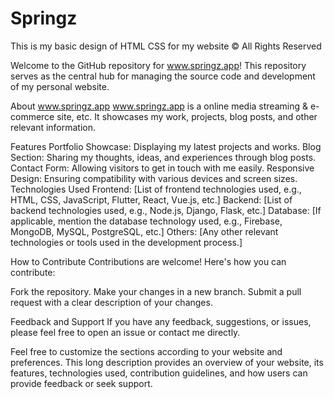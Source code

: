 # Springz
This is my basic design of HTML CSS for my website © All Rights Reserved

Welcome to the GitHub repository for www.springz.app! This repository serves as the central hub for managing the source code and development of my personal website.

About www.springz.app
www.springz.app is a online media streaming & e-commerce site, etc. It showcases my work, projects, blog posts, and other relevant information.

Features
Portfolio Showcase: Displaying my latest projects and works.
Blog Section: Sharing my thoughts, ideas, and experiences through blog posts.
Contact Form: Allowing visitors to get in touch with me easily.
Responsive Design: Ensuring compatibility with various devices and screen sizes.
Technologies Used
Frontend: [List of frontend technologies used, e.g., HTML, CSS, JavaScript, Flutter, React, Vue.js, etc.]
Backend: [List of backend technologies used, e.g., Node.js, Django, Flask, etc.]
Database: [If applicable, mention the database technology used, e.g., Firebase, MongoDB, MySQL, PostgreSQL, etc.]
Others: [Any other relevant technologies or tools used in the development process.]

How to Contribute
Contributions are welcome! Here's how you can contribute:

Fork the repository.
Make your changes in a new branch.
Submit a pull request with a clear description of your changes.

Feedback and Support
If you have any feedback, suggestions, or issues, please feel free to open an issue or contact me directly.

Feel free to customize the sections according to your website and preferences. This long description provides an overview of your website, its features, technologies used, contribution guidelines, and how users can provide feedback or seek support.
